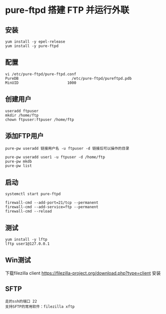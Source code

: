 # pure-ftpd 搭建 FTP 并运行外联
## 安装
```
yum install -y epel-release
yum install -y pure-ftpd
```
## 配置
```
vi /etc/pure-ftpd/pure-ftpd.conf
PureDB                        /etc/pure-ftpd/pureftpd.pdb
MinUID                      1000
```

## 创建用户

```
useradd ftpuser
mkdir /home/ftp
chown ftpuser:ftpuser /home/ftp
```

## 添加FTP用户
```
pure-pw useradd 链接用户名 -u ftpuser -d 链接后可以操作的目录

pure-pw useradd user1 -u ftpuser -d /home/ftp 
pure-pw mkdb
pure-pw list 
```

## 启动
```
systemctl start pure-ftpd

firewall-cmd --add-port=21/tcp --permanent
firewall-cmd --add-service=ftp --permanent
firewall-cmd --reload
```

## 测试
```
yum install -y lftp
lftp user1@127.0.0.1
```


## Win测试
下载filezilla client https://filezilla-project.org/download.php?type=client
安装

## SFTP
```
走的ssh的端口 22
支持SFTP的常用软件：filezilla xftp 
```

